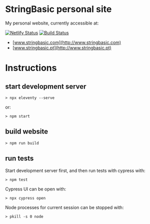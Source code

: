 # StringBasic personal site
My personal website, currently accessible at:

[![Netlify Status](https://api.netlify.com/api/v1/badges/fd9cb828-4160-4112-a2ab-3902d946ae68/deploy-status)](https://app.netlify.com/sites/tender-stonebraker-78d2e4/deploys)
[![Build Status](https://github.com/stringbasic/personalsite/workflows/nodejs-ci/badge.svg)](https://github.com/stringbasic/personalsite/actions)

* [www.stringbasic.com](http://www.stringbasic.com)
* [www.stringbasic.pt](http://www.stringbasic.pt)

# Instructions

## start development server

```
> npx eleventy --serve
```

or:
```
> npm start
```

## build website

```
> npm run build
```

## run tests
Start development server first, and then run tests with cypress with:

```
> npm test
```

Cypress UI can be open with:
```
> npx cypress open
```

Node processes for current session can be stopped with:
```
> pkill -s 0 node
```
